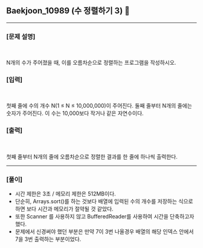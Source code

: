 ## Baekjoon_10989 (수 정렬하기 3) 🚀
___


### **[문제 설명]**
<br>

N개의 수가 주어졌을 때, 이를 오름차순으로 정렬하는 프로그램을 작성하시오.

### **[입력]**
<br>

첫째 줄에 수의 개수 N(1 ≤ N ≤ 10,000,000)이 주어진다. 둘째 줄부터 N개의 줄에는 숫자가 주어진다. 이 수는 10,000보다 작거나 같은 자연수이다.

### **[출력]**
<br>

첫째 줄부터 N개의 줄에 오름차순으로 정렬한 결과를 한 줄에 하나씩 출력한다.

___


### **[풀이]**

- 시간 제한은 3초 / 메모리 제한은 512MB이다.
- 단순히, Arrays.sort()를 하는 것보다 배열에 입력된 수의 개수를 저장하는 식으로 하면 보다 시간과 메모리가 절약될 것 같았다.
- 또한 Scanner 를 사용하지 않고 BufferedReader를 사용하여 시간을 단축하고자 했다.
- 문제에서 신경써야 했던 부분은 만약 7이 3번 나올경우 배열의 해당 인덱스 안에서 7을 3번 출력하는 부분이었다.
 